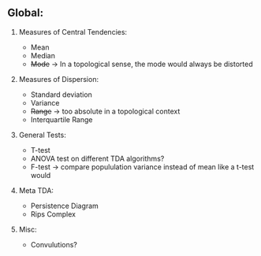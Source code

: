## Global:
1. Measures of Central Tendencies:
    - Mean
    - Median
    - ~~Mode~~ -> In a topological sense, the mode would always be distorted
2. Measures of Dispersion:
    - Standard deviation
    - Variance 
    - ~~Range~~ -> too absolute in a topological context
    - Interquartile Range
3. General Tests:
    - T-test
    - ANOVA test on different TDA algorithms?
    - F-test -> compare popululation variance instead of mean like a t-test would

4. Meta TDA:
    - Persistence Diagram
    - Rips Complex

5. Misc:
    - Convulutions?